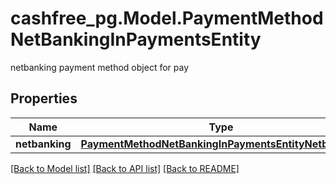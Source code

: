 # cashfree_pg.Model.PaymentMethodNetBankingInPaymentsEntity
netbanking payment method object for pay

## Properties

Name | Type | Description | Notes
------------ | ------------- | ------------- | -------------
**netbanking** | [**PaymentMethodNetBankingInPaymentsEntityNetbanking**](PaymentMethodNetBankingInPaymentsEntityNetbanking.md) |  | [optional] 

[[Back to Model list]](../README.md#documentation-for-models) [[Back to API list]](../README.md#documentation-for-api-endpoints) [[Back to README]](../README.md)

